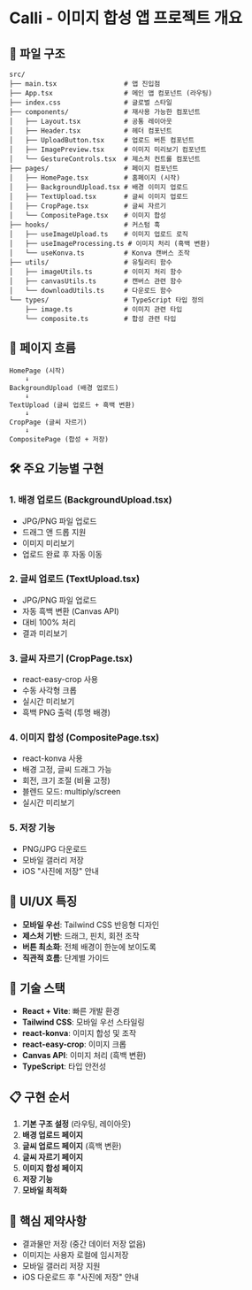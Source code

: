 # Calli - 이미지 합성 앱 프로젝트 개요

## 📁 파일 구조

```
src/
├── main.tsx                 # 앱 진입점
├── App.tsx                  # 메인 앱 컴포넌트 (라우팅)
├── index.css                # 글로벌 스타일
├── components/              # 재사용 가능한 컴포넌트
│   ├── Layout.tsx           # 공통 레이아웃
│   ├── Header.tsx           # 헤더 컴포넌트
│   ├── UploadButton.tsx     # 업로드 버튼 컴포넌트
│   ├── ImagePreview.tsx     # 이미지 미리보기 컴포넌트
│   └── GestureControls.tsx  # 제스처 컨트롤 컴포넌트
├── pages/                   # 페이지 컴포넌트
│   ├── HomePage.tsx         # 홈페이지 (시작)
│   ├── BackgroundUpload.tsx # 배경 이미지 업로드
│   ├── TextUpload.tsx       # 글씨 이미지 업로드
│   ├── CropPage.tsx         # 글씨 자르기
│   └── CompositePage.tsx    # 이미지 합성
├── hooks/                   # 커스텀 훅
│   ├── useImageUpload.ts    # 이미지 업로드 로직
│   ├── useImageProcessing.ts # 이미지 처리 (흑백 변환)
│   └── useKonva.ts          # Konva 캔버스 조작
├── utils/                   # 유틸리티 함수
│   ├── imageUtils.ts        # 이미지 처리 함수
│   ├── canvasUtils.ts       # 캔버스 관련 함수
│   └── downloadUtils.ts     # 다운로드 함수
└── types/                   # TypeScript 타입 정의
    ├── image.ts             # 이미지 관련 타입
    └── composite.ts         # 합성 관련 타입
```

## 🔄 페이지 흐름

```
HomePage (시작)
    ↓
BackgroundUpload (배경 업로드)
    ↓
TextUpload (글씨 업로드 + 흑백 변환)
    ↓
CropPage (글씨 자르기)
    ↓
CompositePage (합성 + 저장)
```

## 🛠️ 주요 기능별 구현

### 1. 배경 업로드 (BackgroundUpload.tsx)
- JPG/PNG 파일 업로드
- 드래그 앤 드롭 지원
- 이미지 미리보기
- 업로드 완료 후 자동 이동

### 2. 글씨 업로드 (TextUpload.tsx)
- JPG/PNG 파일 업로드
- 자동 흑백 변환 (Canvas API)
- 대비 100% 처리
- 결과 미리보기

### 3. 글씨 자르기 (CropPage.tsx)
- react-easy-crop 사용
- 수동 사각형 크롭
- 실시간 미리보기
- 흑백 PNG 출력 (투명 배경)

### 4. 이미지 합성 (CompositePage.tsx)
- react-konva 사용
- 배경 고정, 글씨 드래그 가능
- 회전, 크기 조절 (비율 고정)
- 블렌드 모드: multiply/screen
- 실시간 미리보기

### 5. 저장 기능
- PNG/JPG 다운로드
- 모바일 갤러리 저장
- iOS "사진에 저장" 안내

## 📱 UI/UX 특징

- **모바일 우선**: Tailwind CSS 반응형 디자인
- **제스처 기반**: 드래그, 핀치, 회전 조작
- **버튼 최소화**: 전체 배경이 한눈에 보이도록
- **직관적 흐름**: 단계별 가이드

## 🔧 기술 스택

- **React + Vite**: 빠른 개발 환경
- **Tailwind CSS**: 모바일 우선 스타일링
- **react-konva**: 이미지 합성 및 조작
- **react-easy-crop**: 이미지 크롭
- **Canvas API**: 이미지 처리 (흑백 변환)
- **TypeScript**: 타입 안전성

## 📋 구현 순서

1. **기본 구조 설정** (라우팅, 레이아웃)
2. **배경 업로드 페이지**
3. **글씨 업로드 페이지** (흑백 변환)
4. **글씨 자르기 페이지**
5. **이미지 합성 페이지**
6. **저장 기능**
7. **모바일 최적화**

## 🎯 핵심 제약사항

- 결과물만 저장 (중간 데이터 저장 없음)
- 이미지는 사용자 로컬에 임시저장
- 모바일 갤러리 저장 지원
- iOS 다운로드 후 "사진에 저장" 안내

